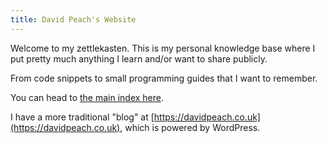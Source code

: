 ```yaml
---
title: David Peach's Website
---
```


Welcome to my zettlekasten. This is my personal knowledge base where I put 
pretty much anything I learn and/or want to share publicly.

From code snippets to small programming guides that I want to remember.

You can head to [ the main index here](/index/).

I have a more traditional "blog" at [https://davidpeach.co.uk](https://davidpeach.co.uk), which is powered by WordPress.

